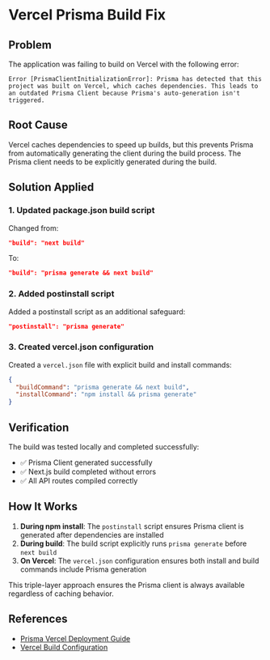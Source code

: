 # Vercel Prisma Build Fix

## Problem
The application was failing to build on Vercel with the following error:
```
Error [PrismaClientInitializationError]: Prisma has detected that this project was built on Vercel, which caches dependencies. This leads to an outdated Prisma Client because Prisma's auto-generation isn't triggered.
```

## Root Cause
Vercel caches dependencies to speed up builds, but this prevents Prisma from automatically generating the client during the build process. The Prisma client needs to be explicitly generated during the build.

## Solution Applied

### 1. Updated package.json build script
Changed from:
```json
"build": "next build"
```
To:
```json
"build": "prisma generate && next build"
```

### 2. Added postinstall script
Added a postinstall script as an additional safeguard:
```json
"postinstall": "prisma generate"
```

### 3. Created vercel.json configuration
Created a `vercel.json` file with explicit build and install commands:
```json
{
  "buildCommand": "prisma generate && next build",
  "installCommand": "npm install && prisma generate"
}
```

## Verification
The build was tested locally and completed successfully:
- ✅ Prisma Client generated successfully
- ✅ Next.js build completed without errors
- ✅ All API routes compiled correctly

## How It Works
1. **During npm install**: The `postinstall` script ensures Prisma client is generated after dependencies are installed
2. **During build**: The build script explicitly runs `prisma generate` before `next build`
3. **On Vercel**: The `vercel.json` configuration ensures both install and build commands include Prisma generation

This triple-layer approach ensures the Prisma client is always available regardless of caching behavior.

## References
- [Prisma Vercel Deployment Guide](https://pris.ly/d/vercel-build)
- [Vercel Build Configuration](https://vercel.com/docs/projects/project-configuration)
